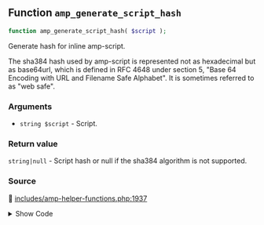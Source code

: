 ## Function `amp_generate_script_hash`

```php
function amp_generate_script_hash( $script );
```

Generate hash for inline amp-script.

The sha384 hash used by amp-script is represented not as hexadecimal but as base64url, which is defined in RFC 4648 under section 5, &quot;Base 64 Encoding with URL and Filename Safe Alphabet&quot;. It is sometimes referred to as &quot;web safe&quot;.

### Arguments

* `string $script` - Script.

### Return value

`string|null` - Script hash or null if the sha384 algorithm is not supported.

### Source

:link: [includes/amp-helper-functions.php:1937](/includes/amp-helper-functions.php#L1937-L1948)

<details>
<summary>Show Code</summary>

```php
function amp_generate_script_hash( $script ) {
	$sha384 = hash( 'sha384', $script, true );
	if ( false === $sha384 ) {
		return null;
	}
	$hash = str_replace(
		[ '+', '/', '=' ],
		[ '-', '_', '.' ],
		base64_encode( $sha384 ) // phpcs:ignore WordPress.PHP.DiscouragedPHPFunctions.obfuscation_base64_encode
	);
	return 'sha384-' . $hash;
}
```

</details>

